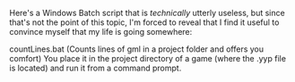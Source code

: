 Here's a Windows Batch script that is *technically* utterly useless, but since that's not the point of this topic, I'm forced to reveal that I find it useful to convince myself that my life is going somewhere:

countLines.bat (Counts lines of gml in a project folder and offers you comfort)
You place it in the project directory of a game (where the .yyp file is located) and run it from a command prompt.